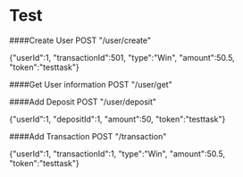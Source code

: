 # Test

####Create User
POST "/user/create"

{"userId":1, "transactionId":501, "type":"Win", "amount":50.5, "token":"testtask"}

####Get User information
POST "/user/get"

####Add Deposit
POST "/user/deposit"

{"userId":1, "depositId":1, "amount":50, "token":"testtask"}

####Add Transaction
POST "/transaction"

{"userId":1, "transactionId":1, "type":"Win", "amount":50.5, "token":"testtask"}